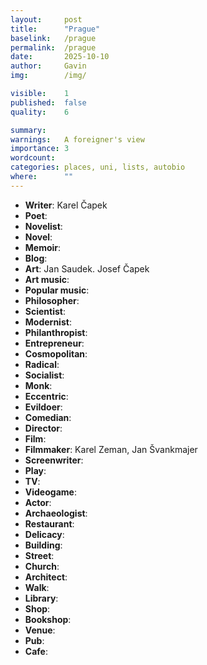 ```yaml
---
layout:     post
title:      "Prague"
baselink:   /prague
permalink:  /prague
date:       2025-10-10
author:     Gavin
img:        /img/

visible:    1
published:  false
quality:    6

summary:    
warnings: 	A foreigner's view
importance: 3
wordcount:  
categories: places, uni, lists, autobio
where:      ""
---
```



* **Writer**: Karel Čapek 
* **Poet**: 
* **Novelist**: 
* **Novel**: 
* **Memoir**: 
* **Blog**: 
* **Art**: Jan Saudek. Josef Čapek
* **Art music**:
* **Popular music**: 
* **Philosopher**: 
* **Scientist**: 
* **Modernist**: 
* **Philanthropist**: 
* **Entrepreneur**: 
* **Cosmopolitan**: 
* **Radical**: 
* **Socialist**:
* **Monk**: 
* **Eccentric**: 
* **Evildoer**: 
* **Comedian**:
* **Director**: 
* **Film**: 
* **Filmmaker**: Karel Zeman, Jan Švankmajer
* **Screenwriter**: 
* **Play**: 
* **TV**: 
* **Videogame**: 
* **Actor**: 
* **Archaeologist**: 
* **Restaurant**: 
* **Delicacy**: 
* **Building**: 
* **Street**: 
* **Church**: 
* **Architect**: 
* **Walk**: 
* **Library**: 
* **Shop**: 
* **Bookshop**: 
* **Venue**: 
* **Pub**: 
* **Cafe**: 
